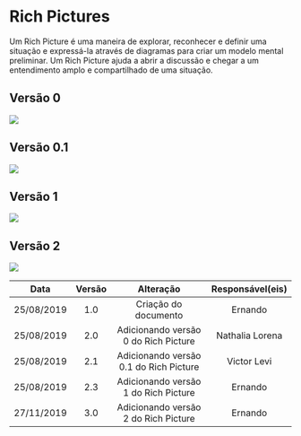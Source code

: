 # Rich Pictures

Um Rich Picture é uma maneira de explorar, reconhecer e definir uma situação e expressá-la através de diagramas para criar um modelo mental preliminar. Um Rich Picture ajuda a abrir a discussão e chegar a um entendimento amplo e compartilhado de uma situação.

## Versão 0

<img src="https://raw.githubusercontent.com/Requisitos2-2019/Shazam/master/docs/pre-rastreabilidade/rich-pictures/v0/0.2.jpg" />

## Versão 0.1

<img src="https://raw.githubusercontent.com/Requisitos2-2019/Shazam/master/docs/pre-rastreabilidade/rich-pictures/v0/0.1.jpg" />


## Versão 1

<img src="https://raw.githubusercontent.com/Requisitos2-2019/Shazam/master/docs/pre-rastreabilidade/rich-pictures/v1/1.0.jpg" />

## Versão 2

<img src="https://raw.githubusercontent.com/Requisitos2-2019/Shazam/master/docs/pre-rastreabilidade/rich-pictures/v2/2.0.png" />


|Data|Versão|Alteração|Responsável(eis)|
|:--:|:----:|:-------:|:---:|
| 25/08/2019 | 1.0 | Criação do documento | Ernando|
|25/08/2019|2.0|Adicionando versão 0 do Rich Picture|Nathalia Lorena|
|25/08/2019|2.1|Adicionando versão 0.1 do Rich Picture|Victor Levi|
|25/08/2019|2.3|Adicionando versão 1 do Rich Picture|Ernando|
|27/11/2019|3.0|Adicionando versão 2 do Rich Picture|Ernando|

